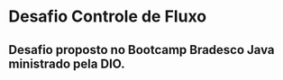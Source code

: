 <h1>Desafio Controle de Fluxo</h1>
<h2>Desafio proposto no Bootcamp Bradesco Java ministrado pela DIO.</h2>
